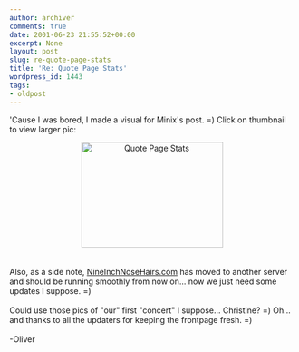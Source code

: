 ```yaml
---
author: archiver
comments: true
date: 2001-06-23 21:55:52+00:00
excerpt: None
layout: post
slug: re-quote-page-stats
title: 'Re: Quote Page Stats'
wordpress_id: 1443
tags:
- oldpost
---
```


'Cause I was bored, I made a visual for Minix's post. =) Click on thumbnail to view larger pic:<br /><center><a href=http://www.oliverweb.com/stuff/chart.gif><img src=http://www.oliverweb.com/stuff/chartsmall.gif width=250 height=186 alt="Quote Page Stats" border=0></a></center><br /><br />Also, as a side note, <a href=http://www.nineinchnosehairs.com target=new>NineInchNoseHairs.com</a> has moved to another server and should be running smoothly from now on... now we just need some updates I suppose. =)<br /><br />Could use those pics of "our" first "concert" I suppose... Christine? =) Oh... and thanks to all the updaters for keeping the frontpage fresh. =)<br /><br />-Oliver